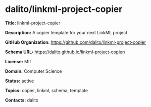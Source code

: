 # dalito/linkml-project-copier

**Title:** linkml-project-copier

**Description:** A copier template for your next LinkML project

**GitHub Organization:** https://github.com/dalito/linkml-project-copier

**Schema URL:** https://dalito.github.io/linkml-project-copier/

**License:** MIT

**Domain:** Computer Science

**Status:** active

**Topics:** copier, linkml, schema, template

**Contacts:** dalito